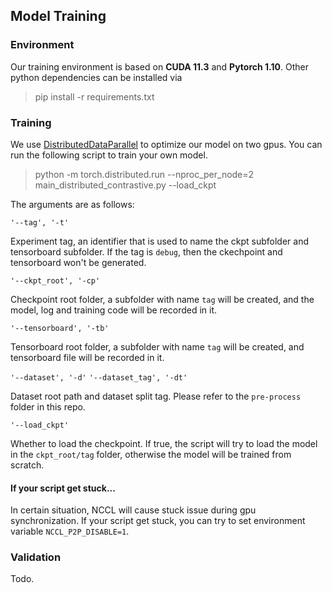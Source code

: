 ## Model Training

### Environment

Our training environment is based on **CUDA 11.3** and **Pytorch 1.10**. Other python dependencies can be installed via

> pip install -r requirements.txt

### Training

We use [DistributedDataParallel](https://pytorch.org/docs/stable/generated/torch.nn.parallel.DistributedDataParallel.html) to optimize our model on two gpus. You can run the following script to train your own model.

> python -m torch.distributed.run --nproc_per_node=2 main_distributed_contrastive.py --load_ckpt

The arguments are as follows:

`'--tag', '-t'`

Experiment tag, an identifier that is used to name the ckpt subfolder and tensorboard subfolder. If the tag is `debug`, then the ckechpoint and tensorboard won't be generated.

`'--ckpt_root', '-cp'`

Checkpoint root folder, a subfolder with name `tag` will be created, and the model, log and training code will be recorded in it.

`'--tensorboard', '-tb'`

Tensorboard root folder, a subfolder with name `tag` will be created, and tensorboard file will be recorded in it.

`'--dataset', '-d'`
`'--dataset_tag', '-dt'`

Dataset root path and dataset split tag. Please refer to the `pre-process` folder in this repo.

`'--load_ckpt'`

Whether to load the checkpoint. If true, the script will try to load the model in the `ckpt_root/tag` folder, otherwise the model will be trained from scratch.

#### If your script get stuck...

In certain situation, NCCL will cause stuck issue during gpu synchronization. If your script get stuck, you can try to set environment variable `NCCL_P2P_DISABLE=1`.

### Validation

Todo.